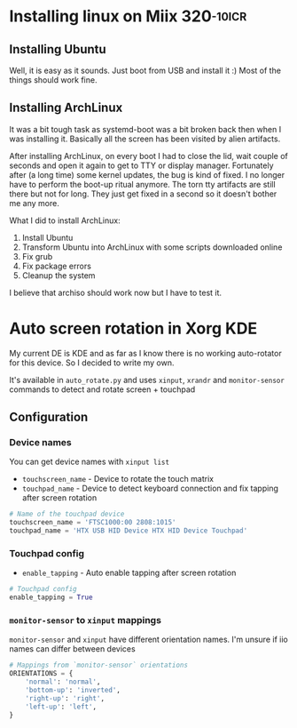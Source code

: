 # Installing linux on Miix 320<sub><sup>-10ICR</sup></sub>
## Installing Ubuntu
Well, it is easy as it sounds. Just boot from USB and install it :)
Most of the things should work fine.

## Installing ArchLinux
It was a bit tough task as systemd-boot was a bit broken back then when I was installing it. Basically all the screen has been visited by alien artifacts.

After installing ArchLinux, on every boot I had to close the lid, wait couple of seconds and open it again to get to TTY or display manager. Fortunately after (a long time) some kernel updates, the bug is kind of fixed. I no longer have to perform the boot-up ritual anymore. The torn tty artifacts are still there but not for long. They just get fixed in a second so it doesn't bother me any more. 

What I did to install ArchLinux:
1. Install Ubuntu
2. Transform Ubuntu into ArchLinux with some scripts downloaded online
3. Fix grub
4. Fix package errors
5. Cleanup the system

I believe that archiso should work now but I have to test it.

# Auto screen rotation in Xorg KDE
My current DE is KDE and as far as I know there is no working auto-rotator for this device. So I decided to write my own.

It's available in `auto_rotate.py` and uses `xinput`, `xrandr` and `monitor-sensor` commands to detect and rotate screen + touchpad

## Configuration
### Device names
You can get device names with `xinput list`
- `touchscreen_name` - Device to rotate the touch matrix
- `touchpad_name` - Device to detect keyboard connection and fix tapping after screen rotation
```py
# Name of the touchpad device
touchscreen_name = 'FTSC1000:00 2808:1015'
touchpad_name = 'HTX USB HID Device HTX HID Device Touchpad'
```
### Touchpad config
- `enable_tapping` - Auto enable tapping after screen rotation
```py
# Touchpad config
enable_tapping = True
```
### `monitor-sensor` to `xinput` mappings
`monitor-sensor` and `xinput` have different orientation names. I'm unsure if iio names can differ between devices 
```py
# Mappings from `monitor-sensor` orientations
ORIENTATIONS = {
    'normal': 'normal',
    'bottom-up': 'inverted',
    'right-up': 'right',
    'left-up': 'left',
}
```
